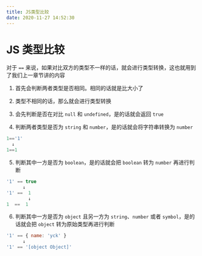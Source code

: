 ```yaml
---
title: JS类型比较
date: 2020-11-27 14:52:30
---
```


# JS 类型比较

对于 `==` 来说，如果对比双方的类型不一样的话，就会进行类型转换，这也就用到了我们上一章节讲的内容

1. 首先会判断两者类型是否相同。相同的话就是比大小了

2. 类型不相同的话，那么就会进行类型转换
3. 会先判断是否在对比 `null` 和 `undefined`，是的话就会返回 `true`
4. 判断两者类型是否为 `string` 和 `number`，是的话就会将字符串转换为 `number`

```js
1=='1'
  ↓
1==1
```

5. 判断其中一方是否为 `boolean`，是的话就会把 `boolean` 转为 `number` 再进行判断

```js
'1' == true
      ↓
'1' ==  1
        ↓
1  ==  1
```

6. 判断其中一方是否为 `object` 且另一方为 `string`、`number` 或者 `symbol`，是的话就会把 `object` 转为原始类型再进行判断

```js
'1' == { name: 'yck' }
      ↓
'1' == '[object Object]'
```
